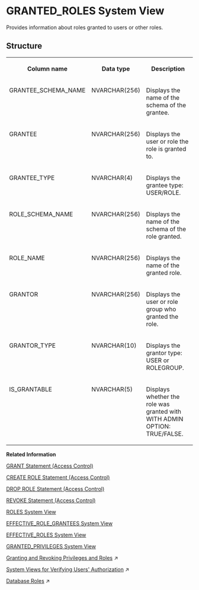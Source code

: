 <!-- loio20a5c3b675191014b696cc4ea6ed8362 -->

# GRANTED\_ROLES System View

Provides information about roles granted to users or other roles.



<a name="loio20a5c3b675191014b696cc4ea6ed8362___g_r_a_n_t_e_d__r_o_l_e_s_1struct_GRANTED_ROLES"/>

## Structure


<table>
<tr>
<th valign="top">

Column name



</th>
<th valign="top">

Data type



</th>
<th valign="top">

Description



</th>
</tr>
<tr>
<td valign="top">

GRANTEE\_SCHEMA\_NAME



</td>
<td valign="top">

NVARCHAR\(256\)



</td>
<td valign="top">

Displays the name of the schema of the grantee.



</td>
</tr>
<tr>
<td valign="top">

GRANTEE



</td>
<td valign="top">

NVARCHAR\(256\)



</td>
<td valign="top">

Displays the user or role the role is granted to.



</td>
</tr>
<tr>
<td valign="top">

GRANTEE\_TYPE



</td>
<td valign="top">

NVARCHAR\(4\)



</td>
<td valign="top">

Displays the grantee type: USER/ROLE.



</td>
</tr>
<tr>
<td valign="top">

ROLE\_SCHEMA\_NAME



</td>
<td valign="top">

NVARCHAR\(256\)



</td>
<td valign="top">

Displays the name of the schema of the role granted.



</td>
</tr>
<tr>
<td valign="top">

ROLE\_NAME



</td>
<td valign="top">

NVARCHAR\(256\)



</td>
<td valign="top">

Displays the name of the granted role.



</td>
</tr>
<tr>
<td valign="top">

GRANTOR



</td>
<td valign="top">

NVARCHAR\(256\)



</td>
<td valign="top">

Displays the user or role group who granted the role.



</td>
</tr>
<tr>
<td valign="top">

GRANTOR\_TYPE



</td>
<td valign="top">

NVARCHAR\(10\)



</td>
<td valign="top">

Displays the grantor type: USER or ROLEGROUP.



</td>
</tr>
<tr>
<td valign="top">

IS\_GRANTABLE



</td>
<td valign="top">

NVARCHAR\(5\)



</td>
<td valign="top">

Displays whether the role was granted with WITH ADMIN OPTION: TRUE/FALSE.



</td>
</tr>
</table>

**Related Information**  


[GRANT Statement \(Access Control\)](../../010-SQL-Reference/012-SQL-Statements/grant-statement-access-control-20f674e.md "Grants various types of privileges to users and roles.")

[CREATE ROLE Statement \(Access Control\)](../../010-SQL-Reference/012-SQL-Statements/create-role-statement-access-control-20d4a23.md "Creates a new role.")

[DROP ROLE Statement \(Access Control\)](../../010-SQL-Reference/012-SQL-Statements/drop-role-statement-access-control-20d74f7.md "Drops a role.")

[REVOKE Statement \(Access Control\)](../../010-SQL-Reference/012-SQL-Statements/revoke-statement-access-control-20fc91c.md "Revokes roles or privileges for the specified objects from a user or role.")

[ROLES System View](roles-system-view-20cd8af.md "Shows available roles.")

[EFFECTIVE\_ROLE\_GRANTEES System View](effective-role-grantees-system-view-d2beddd.md "Provides information regarding the users and roles that the role is granted to.")

[EFFECTIVE\_ROLES System View](effective-roles-system-view-20a3229.md "Provides the roles of the current user.")

[GRANTED\_PRIVILEGES System View](granted-privileges-system-view-20a5958.md "Provides information about privileges and roles granted to users.")

[Granting and Revoking Privileges and Roles](https://help.sap.com/viewer/c82f8d6a84c147f8b78bf6416dae7290/2023_2_QRC/en-US/c719b2e7d9761014b9d798770c3d0958.html "To be able to grant and revoke privileges and roles to and from users and roles, the granting or revoking user must meet a number of prerequisites.") :arrow_upper_right:

[System Views for Verifying Users&apos; Authorization](https://help.sap.com/viewer/c82f8d6a84c147f8b78bf6416dae7290/2023_2_QRC/en-US/ddae823e3b27477ea4c949607eebc435.html "You can query several system views to get detailed information about exactly which privileges and roles users have and how they come to have them. This can help you to understand why a user is authorized to perform particular actions, access particular data, or not.") :arrow_upper_right:

[Database Roles](https://help.sap.com/viewer/c82f8d6a84c147f8b78bf6416dae7290/2023_2_QRC/en-US/e7f358b6e85b4610a2b62c5a25755fc0.html "A database role is a collection of privileges that can be granted to either a database user or another role in runtime.") :arrow_upper_right:

